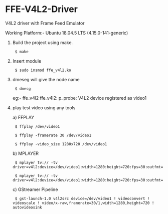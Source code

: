 # FFE-V4L2-Driver
V4L2 driver with Frame Feed Emulator

Working Platform:- Ubuntu 18.04.5 LTS (4.15.0-141-generic)

1. Build the project using make.

		$ make


2. Insert module

		$ sudo insmod ffe_v4l2.ko


3. dmeseg will give the node name

		$ dmesg

	eg:- ffe_v4l2 ffe_v4l2: p_probe: V4L2 device registered as video1


4. play test video using any tools

	a) FFPLAY
	
		$ ffplay /dev/video1
		
		$ ffplay -framerate 30 /dev/video1
		
		$ ffplay -video_size 1280x720 /dev/video1
	
	b) MPLAYER
		
		$ mplayer tv:// -tv driver=v4l2:device=/dev/video1:width=1280:height=720:fps=30:outfmt=yuy2
		
		$ mplayer tv:// -tv driver=v4l2:device=/dev/video1:width=1280:height=720:fps=30:outfmt=mjpg
	
	c) GStreamer Pipeline
	
		$ gst-launch-1.0 v4l2src device=/dev/video1 ! videoconvert ! videoscale ! video/x-raw,framerate=30/1,width=1280,height=720 ! autovideosink

